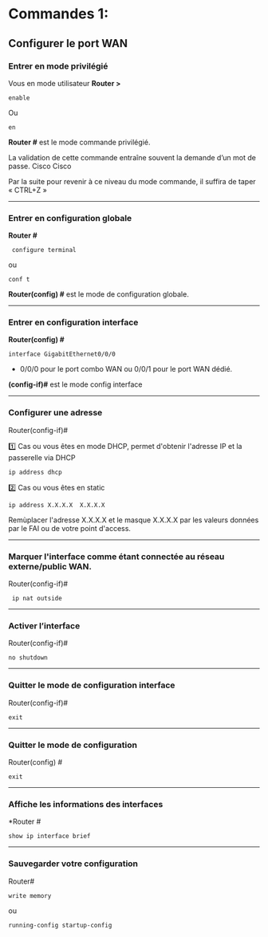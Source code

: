 # Commandes 1:

## Configurer le port WAN
                                                            
### Entrer en mode privilégié 
Vous en mode utilisateur 
**Router >**

    enable
   
  Ou 
  
    en  				                                                               
**Router #**   est le mode commande privilégié.


La validation de cette commande entraîne souvent la demande d’un mot de passe.  Cisco Cisco

Par la suite pour revenir à ce niveau du mode commande, il suffira de taper « CTRL+Z »

-----

### Entrer en configuration globale 
**Router #**

     configure terminal 
   
  ou   
  
    conf t  				                                                               

**Router(config) #** est le mode de configuration globale.

----

### Entrer en configuration interface

**Router(config) #**

    interface GigabitEthernet0/0/0  

- 0/0/0 pour le port combo WAN   ou  0/0/1 pour le port WAN dédié.


**(config-if)#** est le mode config interface 

----

### Configurer une adresse
Router(config-if)#

1️⃣ Cas ou vous êtes en mode DHCP, permet d'obtenir l'adresse IP et la passerelle via DHCP
    
    ip address dhcp

2️⃣  Cas ou vous êtes en static

    ip address X.X.X.X  X.X.X.X              

Remùplacer l'adresse X.X.X.X  et le masque X.X.X.X par les valeurs données par le FAI ou de votre point d'access.

----
###  Marquer l'interface comme étant connectée au réseau externe/public WAN.
Router(config-if)#

     ip nat outside

----
### Activer l’interface
Router(config-if)#

    no shutdown

----
###  Quitter le mode de configuration interface 
Router(config-if)#

    exit

----
###  Quitter le mode de configuration  
Router(config) #

    exit

----
### Affiche les informations des interfaces
*Router #

    show ip interface brief

----
### Sauvegarder votre configuration

 Router#

    write memory

  ou

    running-config startup-config
 

